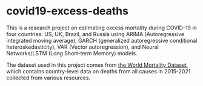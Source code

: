 # covid19-excess-deaths
This is a research project on estimating excess mortality during COVID-19 in four countries: US, UK, Brazil, and Russia using ARIMA (Autoregressive integrated moving average), GARCH (generalized autoregressive conditional heteroskedasticity), VAR (Vector autoregression), and Neural Networks/LSTM (Long Short-term Memory) models.

The dataset used in this project comes from [the World Mortality Dataset](https://github.com/akarlinsky/world_mortality), which contains country-level data on deaths from all causes in 2015-2021 collected from various resources.
